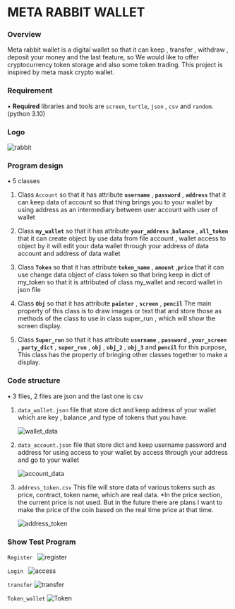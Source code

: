 # META RABBIT WALLET

### Overview

Meta rabbit wallet is a digital wallet so that it can keep , transfer , withdraw , deposit your money and the last
feature, so We would like to offer cryptocurrency token storage and also some token trading. This project is inspired by
meta mask crypto wallet.

### Requirement

• __Required__ libraries and tools are `screen`, `turtle`, `json` , `csv` and `random`.
(python 3.10)
### Logo

![rabbit](meta.gif) 

### Program design

• 5 classes

1. Class `Account` so that it has attribute  __`username`__ , __`password`__ , __`address`__ that it can keep data of
   account so that thing brings you to your wallet by using address as an intermediary between user account with user of
   wallet


2. Class __`my_wallet`__ so that it has attribute __`your_address`__ ,__`balance`__ , __`all_token`__
   that it can create object by use data from file account , wallet access to object by it will edit your data wallet
   through your address of data account and address of data wallet


3. Class __`Token`__ so that it has attribute __`token_name`__ , __`amount`__ ,__`price`__ that it can use change data
   object of class token so that bring keep in dict of my_token so that it is attributed of class my_wallet and record
   wallet in json file


4. Class __`Obj`__ so that it has attribute __`painter`__ , __`screen`__ , __`pencil`__ The main property of this class
   is to draw images or text that and store those as methods of the class to use in class super_run , which will show
   the screen display.


5. Class __`Super_run`__ so that it has attribute __`username`__ , __`password`__ , __`your_screen`__ , __`party_dict`__
   ,
   __`super_run`__ , __`obj`__ , __`obj_2`__ , __`obj_3`__ and __`pencil`__ for this purpose, This class has the
   property of bringing other classes together to make a display.

### Code structure

• 3 files, 2 files are json and the last one is csv

1. `data_wallet.json` file that store dict and keep address of your wallet which are key , balance ,and type of tokens
   that you have.

   ![wallet_data](wallet.gif)

2. `data_account.json` file that store dict and keep username password and address for using access to your wallet by
   access through your address and go to your wallet

   ![account_data](account.gif)


3. `address_token.csv` This file will store data of various tokens such as price, contract, token name, which are real
   data. *In the price section, the current price is not used. But in the future there are plans I want to make the
   price of the coin based on the real time price at that time.

   ![address_token](token.jpg)

### Show Test Program
`Register `
![register](registerr.gif) 


`Login `
![access](loginn.gif)



`transfer`
![transfer](transfer.gif)


`Token_wallet`
![Token](tokenme.gif)

